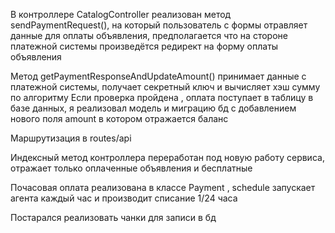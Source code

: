 В контроллере CatalogController реализован метод sendPaymentRequest(),
 на который пользователь с формы отравляет данные для оплаты объявления, предполагается
 что на стороне платежной системы произведётся редирект на форму оплаты объявления
 
 Метод getPaymentResponseAndUpdateAmount() принимает данные с платежной системы,
 получает секретный ключ и вычисляет хэш сумму по алгоритму
 Если проверка пройдена , оплата поступает в таблицу в базе данных, я реализовал 
 модель и миграцию бд с добавлением нового поля amount в котором отражается баланс
 
 Маршрутизация в routes/api
 
 Индексный метод контроллера переработан под новую работу сервиса, отражает только 
 оплаченные объявления и бесплатные
 
 Почасовая оплата реализована в классе Payment , schedule запускает агента каждый час 
 и производит списание 1/24 часа
 
 Постарался реализовать чанки для записи в бд 
